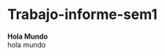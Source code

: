 # Trabajo-informe-sem1
<html>
	<strong>Hola Mundo</strong><br><italic>hola mundo</italic><br>
</html>
